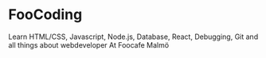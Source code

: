 # FooCoding
Learn HTML/CSS, Javascript, Node.js, Database, React, Debugging, Git and all things about webdeveloper
At Foocafe Malmö
